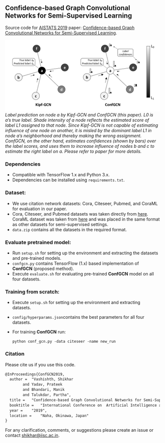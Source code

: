 ## Confidence-based Graph Convolutional Networks for Semi-Supervised Learning

Source code for [AISTATS 2019](https://www.aistats.org/) paper: [Confidence-based Graph Convolutional Networks for Semi-Supervised Learning](https://shikhar-vashishth.github.io/assets/pdf/confgcn_paper.pdf).

![](./overview.png)*Label prediction on node a by Kipf-GCN and ConfGCN (this paper). L0 is a’s true label. Shade
intensity of a node reflects the estimated score of label L1 assigned to that node. Since Kipf-GCN is not capable
of estimating influence of one node on another, it is misled by the dominant label L1 in node a’s neighborhood
and thereby making the wrong assignment. ConfGCN, on the other hand, estimates confidences (shown by bars)
over the label scores, and uses them to increase influence of nodes b and c to estimate the right label on a. Please refer to paper for more details.* 

### Dependencies

- Compatible with TensorFlow 1.x and Python 3.x.
- Dependencies can be installed using `requirements.txt`.

### Dataset:

- We use citation network datasets: Cora, Citeseer, Pubmed, and CoraML for evaluation in our paper.
- Cora, Citeseer, and Pubmed datasets was taken directly from [here](https://github.com/tkipf/gcn/tree/master/gcn/data). CoraML dataset was taken from [here](https://github.com/abojchevski/graph2gauss) and was placed in the same format as other datasets for semi-supervised settings. 
- `data.zip` contains all the datasets in the required format.

### Evaluate pretrained model:

- Run `setup.sh` for setting up the environment and extracting the datasets and pre-trained models.
- `confgcn.py` contains TensorFlow (1.x) based implementation of **ConfGCN** (proposed method).
- Execute `evaluate.sh` for evaluating pre-trained **ConfGCN** model on all four datasets.

### Training from scratch:

- Execute `setup.sh` for setting up the environment and extracting datasets. 

- `config/hyperparams.json`contains the best parameters for all four datasets.

- For training **ConfGCN** run:

  ```shell
  python conf_gcn.py -data citeseer -name new_run
  ```

### Citation
Please cite us if you use this code.

```tex
@InProceedings{ConfGCN2019,
  author = 	"Vashishth, Shikhar
		and Yadav, Prateek
		and Bhandari, Manik
		and Talukdar, Partha",
  title = 	"Confidence-based Graph Convolutional Networks for Semi-Supervised Learning",
  booktitle = 	"International Conference on  Artificial Intelligence and Statistics (AISTATS)",
  year = 	"2019",
  location = 	"Naha, Okinawa, Japan"
}
```

For any clarification, comments, or suggestions please create an issue or contact [shikhar@iisc.ac.in](http://shikhar-vashishth.github.io).
